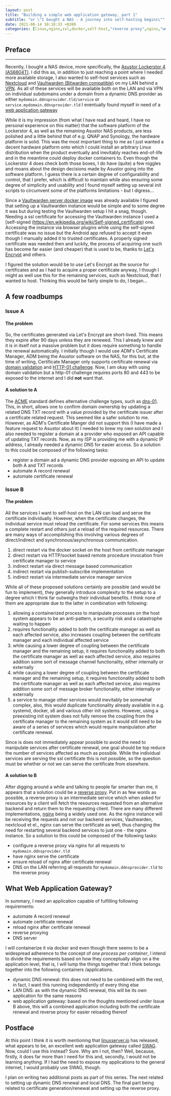 ```yaml
---
layout: post
title: "Building a simple web application gateway, part 1"
subtitle: "or \"I bought a NAS - A journey into self-hosting begins\""
date: 2021-08-14 10:18:33 +0200
categories: [linux,nginx,ssl,docker,self-host,"reverse proxy",nginx,"web application gateway"]
---
```


## Preface
---
Recently, I bought a NAS device, more specifically, the
[Asustor Lockerstor 4 (AS6604T)](https://www.asustor.com/product?p_id=69). I did this as, in addition to just reaching
a point where I needed more available storage, I also wanted to self-host services such as
[Nextcloud](https://nextcloud.com/) and
[Vaultwarden (Bitwarden compatible)](https://github.com/dani-garcia/vaultwarden) on my LAN behind a
[VPN](https://en.wikipedia.org/wiki/Virtual_private_network). As all of these services will be available both on the LAN
and via VPN on individual subdomains under a domain from a dynamic DNS provider as either
`mydomain.ddnsprovider.tld/service` or `service.mydomain.ddnsprovider.tld` I eventually found myself in need of a
[web application gateway](https://en.wikipedia.org/wiki/Application-level_gateway)

While it is my impression (from what I have read and heard, I have no personal experience on this matter) that the
software platform of the Lockerstor 4, as well as the remaining Asustor NAS products, are less polished and a little
behind that of e.g. QNAP and Synology, the hardware platform is solid. This was the most important thing to me as I
just wanted a decent hardware platform onto which I could install an arbitrary Linux distribution when the product
eventually and inevitably reaches end-of-life and in the meantime could deploy docker containers to. Even though the
Lockerstor 4 does check both those boxes, I do have (quite) a few niggles and moans about the design decisions made by
Asustor going into the software platform. I guess there is a certain degree of configurability and control, that I
prefer, which is difficult to maintain while also ensuring some degree of simplicity and usability and I found myself
setting up several init scripts to circumvent some of the platforms limitations - but I digress...

Since a [Vaultwarden server docker image](https://hub.docker.com/r/vaultwarden/server) was already available I figured
that setting up a Vaultwarden instance would be simple and to some degree it was but during testing the Vaultwarden
setup I hit a snag, though. Needing a ssl certificate for accessing the Vaultwarden instance I used a [self-signed
(https://en.wikipedia.org/wiki/Self-signed_certificate) one. Accessing the instance via browser plugins while using the
self-signed certificate was no issue but the Android app refused to accept it even though I manually added it to
trusted certificates. A properly signed certificate was needed then and luckily, the process of acquiring one such has
become far easier (and cheaper) that is used to be, thanks to [Let's Encrypt](https://letsencrypt.org/) and others.

I figured the solution would be to use Let's Encrypt as the source for certificates and as I had to acquire a proper
certificate anyway, I though I might as well use this for the remaining services, such as Nextcloud, that I wanted to
host. Thinking this would be fairly simple to do, I began...

## A few roadbumps

### Issue A

#### The problem
So, the certificates generated via Let's Encrypt are short-lived. This means they expire after 90 days unless they are
renewed. This I already knew and it is in itself not a massive problem but it does require something to handle the
renewal automatically. I initially though I would use ADM's Certificate Manager, ADM being the Asustor software on the
NAS, for this but, at the time of writing, Certificate Manager only supports certificate renewal via
[domain validation](https://en.wikipedia.org/wiki/Domain-validated_certificate) and
[HTTP-01 challenge](https://letsencrypt.org/docs/challenge-types/#http-01-challenge). Now, I am okay with using domain
validation but a http-01 challenge requires ports 80 and 443 to be exposed to the internet and I did __not__ want that.

#### A solution to A
The [ACME](https://en.wikipedia.org/wiki/Automated_Certificate_Management_Environment) standard defines alternative
challenge types, such as [dns-01](https://letsencrypt.org/docs/challenge-types/#dns-01-challenge). This, in short,
allows one to confirm domain ownership by updating a related DNS TXT record with a value provided by the certificate
issuer after a certificate related request. This seemed like a safer solution to me. However, as ADM's Certificate
Manger did not support this (I have made a feature request to Asustor about it) I needed to brew my own solution and I
also needed to register a domain at a provider who exposed an API capable of updating TXT records. Now, as my ISP is
providing me with a dynamic IP address, I already needed a dynamic DNS for easier access. So a solution to this could be
composed of the following tasks:
* register a domain ad a dynamic DNS provider exposing an API to update both A and TXT records
* automate A record renewal
* automate certificate renewal

### Issue B

#### The problem
All the services I want to self-host on the LAN can load and serve the certificate individually. However, when the
certificate changes, the individual service must reload the certificate. For some services this means a complete restart
and others just a reload of the required resources. There are many ways of accomplishing this involving various degrees
of direct/indirect and synchronous/asynchronous communication.

1. direct restart via the docker socket on the host from certificate manager
2. direct restart via HTTP/socket based remote procedure invocation from certificate manager to service
3. indirect restart via direct message based communication
4. indirect restart via publish-subscribe implementation
5. indirect restart via intermediate service manager service

While all of these proposed solutions certainly are possible (and would be fun to implement), they generally introduce
complexity to the setup to a degree which I think far outweighs their individual benefits. I think none of them are 
appropriate due to the latter in combination with following:

1. allowing a containerized process to manipulate processes on the host system appears to be an anti-pattern, a security
   risk and a catastrophe waiting to happen
2. requires functionality added to both the certificate manager as well as each affected service, also increases
   coupling between the certificate manager and each individual affected service
3. while causing a lower degree of coupling between the certificate manager and the remaining setup, it requires
   functionality added to both the certificate manager as well as each affected service, also requires addition some
   sort of message channel functionality, either internally or externally
4. while causing a lower degree of coupling between the certificate manager and the remaining setup, it requires
   functionality added to both the certificate manager as well as each affected service, also requires addition some
   sort of message broker functionality, either internally or externally
5. a service to manage other services would inevitably be somewhat complex, also, this would duplicate functionality
   already available in e.g. systemd, docker, s6 and various other init systems. However, using a preexisting init
   system does not fully remove the coupling from the certificate manager to the remaining system as it would still need
   to be aware of a series of services which would require manipulation after certificate renewal.

Since is does not immediately appear possible to avoid the need to manipulate services after certificate renewal, one
goal should be top reduce the number of services affected as much as possible. While the individual services are serving
the ssl certificate this is not possible, so the question must be whether or not we can serve the certificate from
elsewhere.

#### A solution to B
After digging around a while and talking to people far smarter than me, it appears that a solution could be a
[reverse proxy](https://www.google.com/url?sa=t&rct=j&q=&esrc=s&source=web&cd=&ved=2ahUKEwiluvSI17DyAhXm8rsIHWoZCqAQFnoECAIQAQ&url=https%3A%2F%2Fen.wikipedia.org%2Fwiki%2FReverse_proxy&usg=AOvVaw2MMiofgTfxGMTpQjv60S9E).
Put in as few words as possible, a reverse proxy is an intermediate service which when asked for resources by a client
will fetch the resources requested from an alternative backend and return them to the requesting client. There are many
different implementations, [nginx](https://www.nginx.com/) being a widely used one. As the nginx instance will be
receiving the requests and not our backend services, Vaultwarden, nextcloud et el., nginx can serve the certificate as
well, thus changing the need for restarting several backend services to just one - the nginx instance. So a solution to
this could be composed of the following tasks:
* configure a reverse proxy via nginx for all requests to `mydomain.ddnsprovider.tld`
* have nginx serve the certificate
* ensure reload of nginx after certificate renewal
* DNS on the LAN referring all requests for `mydomain.ddnsprovider.tld` to the reverse proxy

## What Web Application Gateway?
In summary, I need an application capable of fulfilling following requirements:

* automate A record renewal
* automate certificate renewal
* reload nginx after certificate renewal
* reverse proxying
* DNS server

I will containerize it via docker and even though there seems to be a widespread adherence to the concept of
_one process per container_, I intend to divide the requirements based on how they conceptually align on a the
application level, that is, I will lump the things together that I think belongs together into the following containers
/applications.

* dynamic DNS renewal: this does not need to be combined with  the rest, in fact, I want this running independently of
  every thing else
* LAN DNS: as with the dynamic DNS renewal, this will be its own application for the same reasons
* web application gateway: based on the thoughts mentioned under Issue B above, this will a combined application
  including both the certificate renewal and reverse proxy for easier reloading thereof

## Postface
At this point I think it is worth mentioning that [linuxserver.io](https://www.linuxserver.io/) has released, what
appears to be, an excellent web application gateway called [SWAG](https://docs.linuxserver.io/general/swag). Now, could
I use this instead? Sure. Why am I not, then? Well, because, firstly, it does far more than I need for this and,
secondly, I would not be learning anything. If I had the need to expose my applications to the general internet, I would
probably use SWAG, though.

I plan on writing two additional posts as part of this series. The next related to setting up dynamic DNS renewal and
local DNS. The final part being related to certificate generation/renewal and setting up the reverse proxy.

